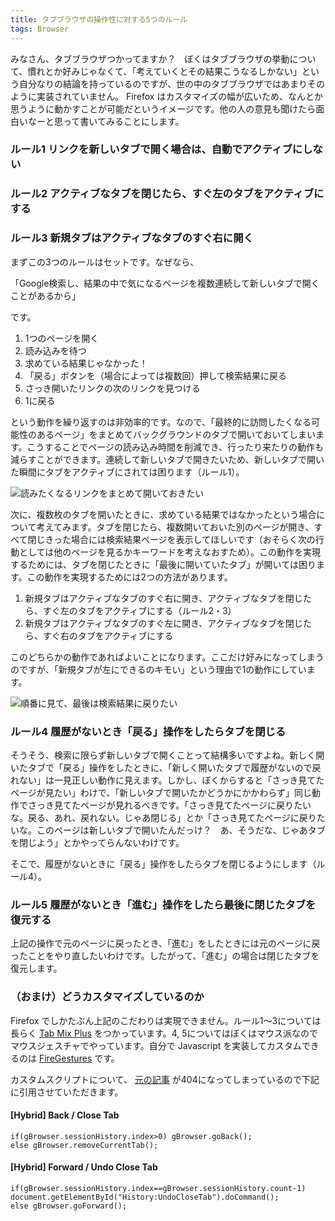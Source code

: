 ```yaml
---
title: タブブラウザの操作性に対する5つのルール
tags: Browser
---
```


みなさん、タブブラウザつかってますか？　ぼくはタブブラウザの挙動について、慣れとか好みじゃなくて、「考えていくとその結果こうなるしかない」という自分なりの結論を持っているのですが、世の中のタブブラウザではあまりそのように実装されていません。 Firefox はカスタマイズの幅が広いため、なんとか思うように動かすことが可能だというイメージです。他の人の意見も聞けたら面白いなーと思って書いてみることにします。

### ルール1 リンクを新しいタブで開く場合は、自動でアクティブにしない
### ルール2 アクティブなタブを閉じたら、すぐ左のタブをアクティブにする
### ルール3 新規タブはアクティブなタブのすぐ右に開く

まずこの3つのルールはセットです。なぜなら、

「Google検索し、結果の中で気になるページを複数連続して新しいタブで開くことがあるから」

です。

1. 1つのページを開く
2. 読み込みを待つ
3. 求めている結果じゃなかった！
4. 「戻る」ボタンを（場合によっては複数回）押して検索結果に戻る
5. さっき開いたリンクの次のリンクを見つける
6. 1に戻る

という動作を繰り返すのは非効率的です。なので、「最終的に訪問したくなる可能性のあるページ」をまとめてバックグラウンドのタブで開いておいてしまいます。こうすることでページの読み込み時間を削減でき、行ったり来たりの動作も減らすことができます。連続して新しいタブで開きたいため、新しいタブで開いた瞬間にタブをアクティブにされては困ります（ルール1）。

![読みたくなるリンクをまとめて開いておきたい](imports/20150111_rule1.png)

次に、複数枚のタブを開いたときに、求めている結果ではなかったという場合について考えてみます。タブを閉じたら、複数開いておいた別のページが開き、すべて閉じきった場合には検索結果ページを表示してほしいです（おそらく次の行動としては他のページを見るかキーワードを考えなおすため）。この動作を実現するためには、タブを閉じたときに「最後に開いていたタブ」が開いては困ります。この動作を実現するためには2つの方法があります。

1. 新規タブはアクティブなタブのすぐ右に開き、アクティブなタブを閉じたら、すぐ左のタブをアクティブにする（ルール2・3）
2. 新規タブはアクティブなタブのすぐ左に開き、アクティブなタブを閉じたら、すぐ右のタブをアクティブにする

このどちらかの動作であればよいことになります。ここだけ好みになってしまうのですが、「新規タブが左にできるのキモい」という理由で1の動作にしています。

![順番に見て、最後は検索結果に戻りたい](imports/20150111_rule2-3.png)

### ルール4 履歴がないとき「戻る」操作をしたらタブを閉じる

そうそう、検索に限らず新しいタブで開くことって結構多いですよね。新しく開いたタブで「戻る」操作をしたときに、「新しく開いたタブで履歴がないので戻れない」は一見正しい動作に見えます。しかし、ぼくからすると「さっき見てたページが見たい」わけで、「新しいタブで開いたかどうかにかかわらず」同じ動作でさっき見てたページが見れるべきです。「さっき見てたページに戻りたいな。戻る、あれ、戻れない。じゃあ閉じる」とか「さっき見てたページに戻りたいな。このページは新しいタブで開いたんだっけ？　あ、そうだな、じゃあタブを閉じよう」とかやってらんないわけです。

そこで、履歴がないときに「戻る」操作をしたらタブを閉じるようにします（ルール4）。

### ルール5 履歴がないとき「進む」操作をしたら最後に閉じたタブを復元する

上記の操作で元のページに戻ったとき、「進む」をしたときには元のページに戻ったことをやり直したいわけです。したがって、「進む」の場合は閉じたタブを復元します。

### （おまけ）どうカスタマイズしているのか

Firefox でしかたぶん上記のこだわりは実現できません。ルール1～3については長らく [Tab Mix Plus](https://addons.mozilla.org/ja/firefox/addon/tab-mix-plus/) をつかっています。4, 5についてはぼくはマウス派なのでマウスジェスチャでやっています。自分で Javascript を実装してカスタムできるのは [FireGestures](https://addons.mozilla.org/ja/firefox/addon/firegestures/) です。

カスタムスクリプトについて、 [元の記事](http://sks.s201.xrea.com/blog/archives/893) が404になってしまっているので下記に引用させていただきます。

#### [Hybrid] Back / Close Tab

```
if(gBrowser.sessionHistory.index>0) gBrowser.goBack();
else gBrowser.removeCurrentTab();
```

#### [Hybrid] Forward / Undo Close Tab

```
if(gBrowser.sessionHistory.index==gBrowser.sessionHistory.count-1) document.getElementById("History:UndoCloseTab").doCommand();
else gBrowser.goForward();
```
